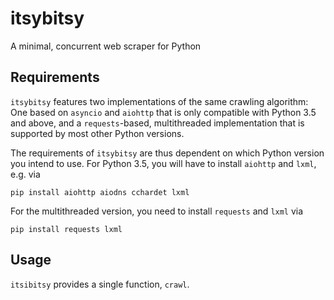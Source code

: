 # itsybitsy
A minimal, concurrent web scraper for Python

## Requirements

`itsybitsy` features two implementations of the same crawling algorithm: One based
on `asyncio` and `aiohttp` that is only compatible with Python 3.5 and above, and a
`requests`-based, multithreaded implementation that is supported by most other Python
versions.

The requirements of `itsybitsy` are thus dependent on which Python version you intend
to use. For Python 3.5, you will have to install `aiohttp` and `lxml`, e.g. via

```
pip install aiohttp aiodns cchardet lxml
```

For the multithreaded version, you need to install `requests` and `lxml` via

```
pip install requests lxml
```

## Usage

`itsibitsy` provides a single function, `crawl`.
